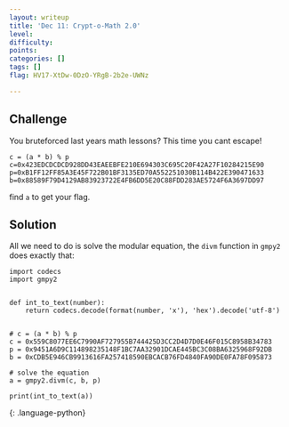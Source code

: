 ```yaml
---
layout: writeup
title: 'Dec 11: Crypt-o-Math 2.0'
level:
difficulty:
points:
categories: []
tags: []
flag: HV17-XtDw-0DzO-YRgB-2b2e-UWNz

---
```


## Challenge

You bruteforced last years math lessons? This time you cant escape!

    c = (a * b) % p
    c=0x423EDCDCDCD928DD43EAEEBFE210E694303C695C20F42A27F10284215E90
    p=0xB1FF12FF85A3E45F722B01BF3135ED70A552251030B114B422E390471633
    b=0x88589F79D4129AB83923722E4FB6DD5E20C88FDD283AE5724F6A3697DD97

find `a` to get your flag.

## Solution

All we need to do is solve the modular equation, the `divm` function in
`gmpy2` does exactly that:

    import codecs
    import gmpy2


    def int_to_text(number):
        return codecs.decode(format(number, 'x'), 'hex').decode('utf-8')


    # c = (a * b) % p
    c = 0x559C8077EE6C7990AF727955B744425D3CC2D4D7D0E46F015C8958B34783
    p = 0x9451A6D9C114898235148F1BC7AA32901DCAE445BC3C08BA6325968F92DB
    b = 0xCDB5E946CB9913616FA257418590EBCACB76FD4840FA90DE0FA78F095873

    # solve the equation
    a = gmpy2.divm(c, b, p)

    print(int_to_text(a))
{: .language-python}

